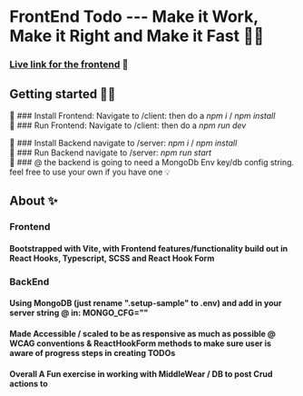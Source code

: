 # FrontEnd Todo --- Make it Work, Make it Right and Make it Fast 🤹‍♀️  

### [Live link for the frontend](https://grateful-teststack.surge.sh/) 🥳  

## Getting started 🏄‍♂️
💾 ### Install Frontend: Navigate to /client: then do a _npm i_ / _npm install_  
💾 ### Run Frontend:  Navigate to /client: then do a _npm run dev_  

💾 ### Install Backend navigate to /server:  _npm i_ / _npm install_  
💾 ### Run Backend navigate to /server:  _npm run start_  
💾 ### @ the backend is going to need a MongoDb Env key/db config string. feel free to use your own if you have one 💡  
 
## About ✨
### Frontend 
#### Bootstrapped with Vite, with Frontend features/functionality build out in React Hooks, Typescript, SCSS and React Hook Form  
### BackEnd 
#### Using MongoDB (just rename ".setup-sample" to .env) and add in your server string @ in: MONGO_CFG=""  
 
####  Made Accessible  / scaled to be as responsive as much as possible @ WCAG conventions & ReactHookForm methods to make sure user is aware of progress steps in creating TODOs
#### Overall  A Fun exercise in working with MiddleWear / DB to post Crud actions to

